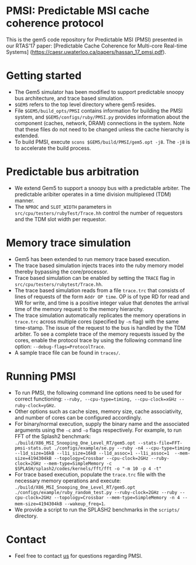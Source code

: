 # PMSI: Predictable MSI cache coherence protocol

This is the gem5 code repository for Predictable MSI (PMSI) presented in our RTAS'17 paper: [Predictable Cache Coherence for Multi-core Real-time Systems] (https://caesr.uwaterloo.ca/papers/hassan_17_pmsi.pdf).

# Getting started
* The Gem5 simulator has been modified to support predictable snoopy bus architecture, and trace based simulation. 
* `$GEM5` refers to the top level directory where gem5 resides. 
* File `$GEM5/build_opts/PMSI` contains information for building the PMSI system, and `$GEM5/configs/ruby/PMSI.py` provides information about the component (caches, network, DRAM) connections in the system. Note that these files do not need to be changed unless the cache hierarchy is extended. 
* To build PMSI, execute `scons $GEM5/build/PMSI/gem5.opt -j8`. The `-j8` is to accelerate the build process.


# Predictable bus arbitration
* We extend Gem5 to support a snoopy bus with a predictable arbiter. The predictable aribiter operates in a time division multiplexed (TDM) manner.
* The `NPROC` and `SLOT_WIDTH` parameters in `src/cpu/testers/rubyTest/Trace.hh` control the number of requestors and the TDM slot width per requestor.

# Memory trace simulation
* Gem5 has been extended to run memory trace based execution.
* The trace based simulation injects traces into the ruby memory model thereby bypassing the core/processor. 
* Trace based simulation can be enabled by setting the `TRACE` flag in `src/cpu/testers/rubytest/Trace.hh`.	
* The trace based simulation reads from a file `trace.trc` that consists of lines of requests of the form `Addr OP time`. OP is of type RD for read and WR for write, and time is a positive integer value that denotes the arrival time of the memory request to the memory hierarchy.
* The trace simulation automatically replicates the memory operations in `trace.trc` across multiple cores (specified by `-n` flag) with the same time-stamp. The issue of the request to the bus is handled by the TDM arbiter. To see a complete trace of the memory requests issued by the cores, enable the protocol trace by using the following command line option: `--debug-flags=ProtocolTrace`.
* A sample trace file can be found in `traces/`.

# Running PMSI
* To run PMSI, the following command line options need to be used for correct functioning: `--ruby, --cpu-type=timing, --cpu-clock=xGHz --ruby-clock=yGHz`.
* Other options such as cache sizes, memory size, cache associativity, and number of cores can be configured accordingly.
* For binary/normal execution, supply the binary name and the associated arguments using the `-c` and `-o` flags respectively. For example, to run FFT of the Splash2 benchmark: `./build/X86_MSI_Snooping_One_Level_RT/gem5.opt --stats-file=FFT-pmsi-stats.out ./configs/example/se.py --ruby -n4 --cpu-type=timing --l1d_size=16kB --l1i_size=16kB --l1d_assoc=1 --l1i_assoc=1  --mem-size=4194304kB --topology=Crossbar --cpu-clock=2GHz --ruby-clock=2GHz --mem-type=SimpleMemory -c $SPLASH/splash2/codes/kernels/fft/fft -o "-m 10 -p 4 -t"`
* For trace based execution, populate the `trace.trc` file with the necessary memory operations and execute: `./build/X86_MSI_Snooping_One_Level_RT/gem5.opt ./configs/example/ruby_random_test.py --ruby-clock=2GHz --ruby --cpu-clock=2GHz --topology=Crossbar --mem-type=SimpleMemory -n 4 --mem-size=4194304kB --wakeup_freq=1`. 
* We provide a script to run the SPLASH2 benchmarks in the `scripts/` directory.

# Contact
* Feel free to contact [us](mailto:amkaushi@uwaterloo.ca) for questions regarding PMSI.
